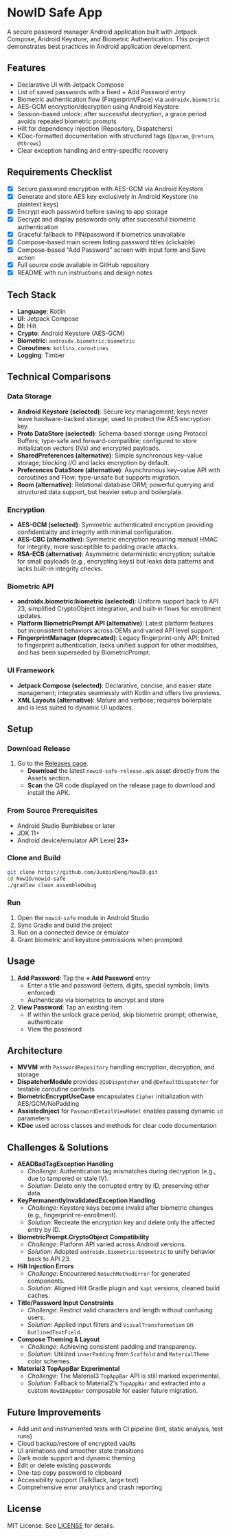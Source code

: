 # NowID Safe App

A secure password manager Android application built with Jetpack Compose, Android Keystore, and
Biometric Authentication. This project demonstrates best practices in Android application
development.

## Features

- Declarative UI with Jetpack Compose
- List of saved passwords with a fixed + Add Password entry
- Biometric authentication flow (Fingerprint/Face) via `androidx.biometric`
- AES-GCM encryption/decryption using Android Keystore
- Session-based unlock: after successful decryption, a grace period avoids repeated biometric
  prompts
- Hilt for dependency injection (Repository, Dispatchers)
- KDoc-formatted documentation with structured tags (`@param`, `@return`, `@throws`)
- Clear exception handling and entry-specific recovery

## Requirements Checklist

- [x] Secure password encryption with AES-GCM via Android Keystore
- [x] Generate and store AES key exclusively in Android Keystore (no plaintext keys)
- [x] Encrypt each password before saving to app storage
- [x] Decrypt and display passwords only after successful biometric authentication
- [x] Graceful fallback to PIN/password if biometrics unavailable
- [x] Compose-based main screen listing password titles (clickable)
- [x] Compose-based “Add Password” screen with input form and Save action
- [x] Full source code available in GitHub repository
- [x] README with run instructions and design notes

## Tech Stack

- **Language**: Kotlin
- **UI**: Jetpack Compose
- **DI**: Hilt
- **Crypto**: Android Keystore (AES-GCM)
- **Biometric**: `androidx.biometric:biometric`
- **Coroutines**: `kotlinx.coroutines`
- **Logging**: Timber

## Technical Comparisons

### Data Storage

- **Android Keystore (selected)**: Secure key management; keys never leave hardware-backed storage;
  used to protect the AES encryption key.
- **Proto DataStore (selected)**: Schema-based storage using Protocol Buffers; type-safe and
  forward-compatible; configured to store initialization vectors (IVs) and encrypted payloads.
- **SharedPreferences (alternative)**: Simple synchronous key–value storage; blocking I/O and lacks
  encryption by default.
- **Preferences DataStore (alternative)**: Asynchronous key–value API with coroutines and Flow;
  type-unsafe but supports migration.
- **Room (alternative)**: Relational database ORM; powerful querying and structured data support,
  but heavier setup and boilerplate.

### Encryption

- **AES-GCM (selected)**: Symmetric authenticated encryption providing confidentiality and integrity
  with minimal configuration.
- **AES-CBC (alternative)**: Symmetric encryption requiring manual HMAC for integrity; more
  susceptible to padding oracle attacks.
- **RSA-ECB (alternative)**: Asymmetric deterministic encryption; suitable for small payloads (e.g.,
  encrypting keys) but leaks data patterns and lacks built-in integrity checks.

### Biometric API

- **androidx.biometric:biometric (selected)**: Uniform support back to API 23, simplified
  CryptoObject integration, and built-in flows for enrollment updates.
- **Platform BiometricPrompt API (alternative)**: Latest platform features but inconsistent
  behaviors across OEMs and varied API level support.
- **FingerprintManager (deprecated)**: Legacy fingerprint-only API; limited to fingerprint
  authentication, lacks unified support for other modalities, and has been superseded by
  BiometricPrompt.

### UI Framework

- **Jetpack Compose (selected)**: Declarative, concise, and easier state management; integrates
  seamlessly with Kotlin and offers live previews.
- **XML Layouts (alternative)**: Mature and verbose; requires boilerplate and is less suited to
  dynamic UI updates.

## Setup

### Download Release

1. Go to the [Releases page](https://github.com/JunbinDeng/NowID/releases).
    - **Download** the latest `nowid-safe-release.apk` asset directly from the Assets section.
    - **Scan** the QR code displayed on the release page to download and install the APK.

### From Source Prerequisites

- Android Studio Bumblebee or later
- JDK 11+
- Android device/emulator API Level **23+**

### Clone and Build

```bash
git clone https://github.com/JunbinDeng/NowID.git
cd NowID/nowid-safe
./gradlew clean assembleDebug
```

### Run

1. Open the `nowid-safe` module in Android Studio
2. Sync Gradle and build the project
3. Run on a connected device or emulator
4. Grant biometric and keystore permissions when prompted

## Usage

1. **Add Password**: Tap the **+ Add Password** entry
    - Enter a title and password (letters, digits, special symbols; limits enforced)
    - Authenticate via biometrics to encrypt and store
2. **View Password**: Tap an existing item
    - If within the unlock grace period, skip biometric prompt; otherwise, authenticate
    - View the password

## Architecture

- **MVVM** with `PasswordRepository` handling encryption, decryption, and storage
- **DispatcherModule** provides `@IoDispatcher` and `@DefaultDispatcher` for testable coroutine
  contexts
- **BiometricEncryptUseCase** encapsulates `Cipher` initialization with AES/GCM/NoPadding
- **AssistedInject** for `PasswordDetailViewModel` enables passing dynamic `id` parameters
- **KDoc** used across classes and methods for clear code documentation

## Challenges & Solutions

- **AEADBadTagException Handling**
    - *Challenge*: Authentication tag mismatches during decryption (e.g., due to tampered or stale
      IV).
    - *Solution*: Delete only the corrupted entry by ID, preserving other data.
- **KeyPermanentlyInvalidatedException Handling**
    - *Challenge*: Keystore keys become invalid after biometric changes (e.g., fingerprint
      re-enrollment).
    - *Solution*: Recreate the encryption key and delete only the affected entry by ID.
- **BiometricPrompt.CryptoObject Compatibility**
    - *Challenge*: Platform API varied across Android versions.
    - *Solution*: Adopted `androidx.biometric:biometric` to unify behavior back to API 23.
- **Hilt Injection Errors**
    - *Challenge*: Encountered `NoSuchMethodError` for generated components.
    - *Solution*: Aligned Hilt Gradle plugin and `kapt` versions, cleaned build caches.
- **Title/Password Input Constraints**
    - *Challenge*: Restrict valid characters and length without confusing users.
    - *Solution*: Applied input filters and `VisualTransformation` on `OutlinedTextField`.
- **Compose Theming & Layout**
    - *Challenge*: Achieving consistent padding and transparency.
    - *Solution*: Utilized `innerPadding` from `Scaffold` and `MaterialTheme` color schemes.
- **Material3 TopAppBar Experimental**
    - *Challenge*: The Material3 `TopAppBar` API is still marked experimental.
    - *Solution*: Fallback to Material2's `TopAppBar` and extracted into a custom `NowIDAppBar`
      composable for easier future migration.

## Future Improvements

- Add unit and instrumented tests with CI pipeline (lint, static analysis, test runs)
- Cloud backup/restore of encrypted vaults
- UI animations and smoother state transitions
- Dark mode support and dynamic theming
- Edit or delete existing passwords
- One-tap copy password to clipboard
- Accessibility support (TalkBack, large text)
- Comprehensive error analytics and crash reporting

## License

MIT License. See [LICENSE](../LICENSE) for details.
